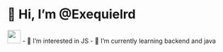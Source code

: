 
# 👋 Hi, I’m @Exequielrd
<img src="https://github.com/TheDudeThatCode/TheDudeThatCode/blob/master/Assets/Hi.gif" width="30px">
- 👀 I’m interested in JS
- 🌱 I’m currently learning backend and java



